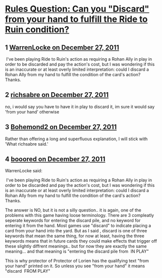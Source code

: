 # [Rules Question: Can you &quot;Discard&quot; from your hand to fulfill the Ride to Ruin condition?](https://community.fantasyflightgames.com/topic/58080-rules-question-can-you-discard-from-your-hand-to-fulfill-the-ride-to-ruin-condition/)

## 1 [WarrenLocke on December 27, 2011](https://community.fantasyflightgames.com/topic/58080-rules-question-can-you-discard-from-your-hand-to-fulfill-the-ride-to-ruin-condition/?do=findComment&comment=571742)

 I've been playing Ride to Ruin's action as requiring a Rohan Ally in play in order to be discarded and pay the action's cost, but I was wondering if this is an inaccurate or at least overly limited interpretation: could I discard a Rohan Ally from my hand to fulfill the condition of the card's action? Thanks.

## 2 [richsabre on December 27, 2011](https://community.fantasyflightgames.com/topic/58080-rules-question-can-you-discard-from-your-hand-to-fulfill-the-ride-to-ruin-condition/?do=findComment&comment=571747)

no, i would say you have to have it in play to discard it, im sure it would say 'from your hand' otherwise

## 3 [Bohemond2 on December 27, 2011](https://community.fantasyflightgames.com/topic/58080-rules-question-can-you-discard-from-your-hand-to-fulfill-the-ride-to-ruin-condition/?do=findComment&comment=571776)

Rather than offering a long and superfluous explanation, I will stick with 'What richsabre said.'

## 4 [booored on December 27, 2011](https://community.fantasyflightgames.com/topic/58080-rules-question-can-you-discard-from-your-hand-to-fulfill-the-ride-to-ruin-condition/?do=findComment&comment=571801)

WarrenLocke said:

 I've been playing Ride to Ruin's action as requiring a Rohan Ally in play in order to be discarded and pay the action's cost, but I was wondering if this is an inaccurate or at least overly limited interpretation: could I discard a Rohan Ally from my hand to fulfill the condition of the card's action? Thanks.



The answer is NO, but it is not a silly question.. it is again, one of the problems with this game having loose terminology. There are 3 compleatly seperate keywords for entering the discard pile, and no keyword for entering it from the hand. Most games use "discard" to indicate placing a card from your hand into the yard. But as I said , discard is one of three keywords that mean the same thing, for now at least, having the three keywords means that in future cards they could make effects that trigger off these slightly diffrent meanings.. but for now they are exactly the same meaning... and that meaning is "entering the discard pile from  IN PLAY"

This is why protector of Protector of Lorien has the qualifying text "from your hand" printed on it. So unless you see "from your hand" it means "discard  FROM PLAY"

